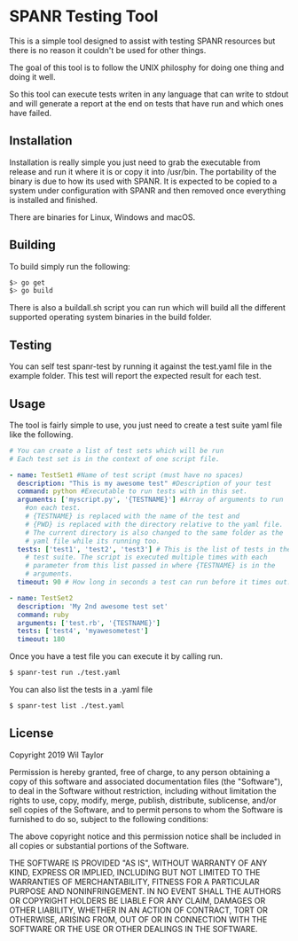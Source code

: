 # SPANR Testing Tool
This is a simple tool designed to assist with testing SPANR resources 
but there is no reason it couldn't be used for other things.

The goal of this tool is to follow the UNIX philosphy for doing one
thing and doing it well.

So this tool can execute tests writen in any language that can write 
to stdout and will generate a report at the end on tests that have
run and which ones have failed.

## Installation
Installation is really simple you just need to grab the executable from
release and run it where it is or copy it into /usr/bin. The
portability of the binary is due to how its used with SPANR. It is 
expected to be copied to a system under configuration with SPANR and
then removed once everything is installed and finished.

There are binaries for Linux, Windows and macOS.

## Building
To build simply run the following:

```bash
$> go get
$> go build
```

There is also a buildall.sh script you can run which will build all
the different supported operating system binaries in the build folder.

## Testing
You can self test spanr-test by running it against the test.yaml file 
in the example folder. This test will report the expected result for
each test.

## Usage
The tool is fairly simple to use, you just need to create a test suite 
yaml file like the following.

```yaml
# You can create a list of test sets which will be run
# Each test set is in the context of one script file.

- name: TestSet1 #Name of test script (must have no spaces)
  description: "This is my awesome test" #Description of your test
  command: python #Executable to run tests with in this set.
  arguments: ['myscript.py', '{TESTNAME}'] #Array of arguments to run
    #on each test.
    # {TESTNAME} is replaced with the name of the test and 
    # {PWD} is replaced with the directory relative to the yaml file.
    # The current directory is also changed to the same folder as the
    # yaml file while its running too.
  tests: ['test1', 'test2', 'test3'] # This is the list of tests in the
    # test suite. The script is executed multiple times with each
    # parameter from this list passed in where {TESTNAME} is in the
    # arguments.
  timeout: 90 # How long in seconds a test can run before it times out.

- name: TestSet2
  description: 'My 2nd awesome test set'
  command: ruby
  arguments: ['test.rb', '{TESTNAME}']        
  tests: ['test4', 'myawesometest']
  timeout: 180
```

Once you have a test file you can execute it by calling run.

```bash
$ spanr-test run ./test.yaml
```

You can also list the tests in a .yaml file

```bash
$ spanr-test list ./test.yaml
```

## License 
Copyright 2019 Wil Taylor

Permission is hereby granted, free of charge, to any person obtaining a copy of this software and associated documentation files (the "Software"), to deal in the Software without restriction, including without limitation the rights to use, copy, modify, merge, publish, distribute, sublicense, and/or sell copies of the Software, and to permit persons to whom the Software is furnished to do so, subject to the following conditions:

The above copyright notice and this permission notice shall be included in all copies or substantial portions of the Software.

THE SOFTWARE IS PROVIDED "AS IS", WITHOUT WARRANTY OF ANY KIND, EXPRESS OR IMPLIED, INCLUDING BUT NOT LIMITED TO THE WARRANTIES OF MERCHANTABILITY, FITNESS FOR A PARTICULAR PURPOSE AND NONINFRINGEMENT. IN NO EVENT SHALL THE AUTHORS OR COPYRIGHT HOLDERS BE LIABLE FOR ANY CLAIM, DAMAGES OR OTHER LIABILITY, WHETHER IN AN ACTION OF CONTRACT, TORT OR OTHERWISE, ARISING FROM, OUT OF OR IN CONNECTION WITH THE SOFTWARE OR THE USE OR OTHER DEALINGS IN THE SOFTWARE.